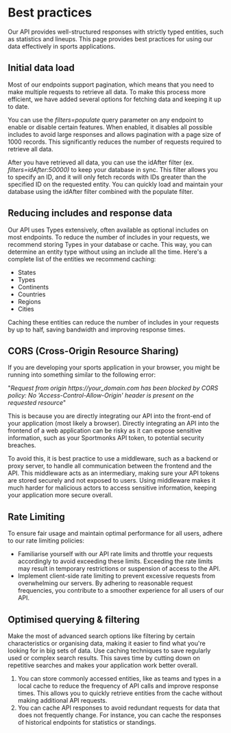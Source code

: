 # Best practices

Our API provides well-structured responses with strictly typed entities, such as statistics and lineups. This page provides best practices for using our data effectively in sports applications.

## Initial data load

Most of our endpoints support pagination, which means that you need to make multiple requests to retrieve all data. To make this process more efficient, we have added several options for fetching data and keeping it up to date.

You can use the _filters=populate_ query parameter on any endpoint to enable or disable certain features. When enabled, it disables all possible includes to avoid large responses and allows pagination with a page size of 1000 records. This significantly reduces the number of requests required to retrieve all data.

After you have retrieved all data, you can use the idAfter filter (ex. _filters=idAfter:50000)_ to keep your database in sync. This filter allows you to specify an ID, and it will only fetch records with IDs greater than the specified ID on the requested entity. You can quickly load and maintain your database using the idAfter filter combined with the populate filter.

## Reducing includes and response data

Our API uses Types extensively, often available as optional includes on most endpoints. To reduce the number of includes in your requests, we recommend storing Types in your database or cache. This way, you can determine an entity type without using an include all the time. Here's a complete list of the entities we recommend caching:

* States
* Types
* Continents
* Countries
* Regions
* Cities

Caching these entities can reduce the number of includes in your requests by up to half, saving bandwidth and improving response times.

## CORS (Cross-Origin Resource Sharing)

If you are developing your sports application in your browser, you might be running into something similar to the following error:

"_Request from origin https://your\_domain.com has been blocked by CORS policy: No 'Access-Control-Allow-Origin' header is present on the requested resource_"

This is because you are directly integrating our API into the front-end of your application (most likely a browser). Directly integrating an API into the frontend of a web application can be risky as it can expose sensitive information, such as your Sportmonks API token, to potential security breaches.&#x20;

To avoid this, it is best practice to use a middleware, such as a backend or proxy server, to handle all communication between the frontend and the API. This middleware acts as an intermediary, making sure your API tokens are stored securely and not exposed to users. Using middleware makes it much harder for malicious actors to access sensitive information, keeping your application more secure overall.

## **Rate Limiting**

To ensure fair usage and maintain optimal performance for all users, adhere to our rate limiting policies:

* Familiarise yourself with our API rate limits and throttle your requests accordingly to avoid exceeding these limits. Exceeding the rate limits may result in temporary restrictions or suspension of access to the API.
* Implement client-side rate limiting to prevent excessive requests from overwhelming our servers. By adhering to reasonable request frequencies, you contribute to a smoother experience for all users of our API.

## **Optimised querying & filtering**

Make the most of advanced search options like filtering by certain characteristics or organising data, making it easier to find what you're looking for in big sets of data. Use caching techniques to save regularly used or complex search results. This saves time by cutting down on repetitive searches and makes your application work better overall.

1. You can store commonly accessed entities, like as teams and types in a local cache to reduce the frequency of API calls and improve response times. This allows you to quickly retrieve entities from the cache without making additional API requests.&#x20;
2. You can cache API responses to avoid redundant requests for data that does not frequently change. For instance, you can cache the responses of historical endpoints for statistics or standings.

